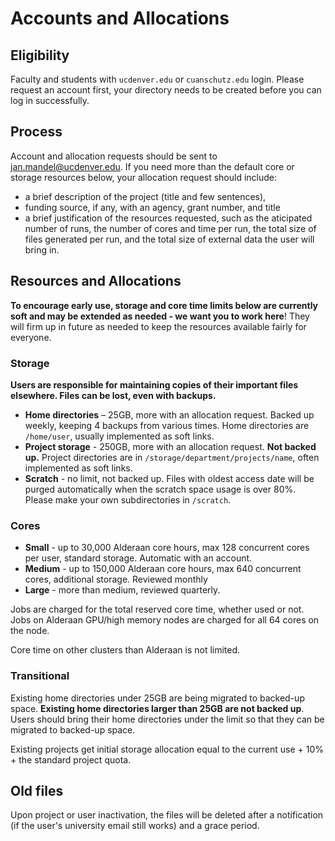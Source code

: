 # Accounts and Allocations
## Eligibility
Faculty and students with `ucdenver.edu` or `cuanschutz.edu` login. Please request an account first, your directory needs to be created before you can log in successfully.
## Process
Account and allocation requests should be sent to jan.mandel@ucdenver.edu. If you need more than the default core or storage resources below, your allocation request should include:

* a brief description of the project (title and few sentences),
* funding source, if any, with an agency, grant number, and title 
* a brief justification of the resources requested, such as the aticipated number of runs, the number of cores and time per run, the total size of files generated per run, and the total size of external data the user will bring in.

## Resources and Allocations
**To encourage early use, storage and core time limits below are currently soft and may be extended as needed - we want you to work here**! They will firm up in future as needed to keep the resources available fairly for everyone.

### Storage 
**Users are responsible for maintaining copies of their important files elsewhere. Files can be lost, even with backups.** 
 
* **Home directories** – 25GB, more with an allocation request. Backed up weekly, keeping 4 backups from various times. Home directories are `/home/user`, usually implemented as soft links. 
* **Project storage** -  250GB, more with an allocation request. **Not backed up.** Project directories are in  `/storage/department/projects/name`, often implemented as soft links. 
* **Scratch** - no limit, not backed up. Files with oldest access date will be purged automatically when the scratch space usage is over 80%. Please make your own subdirectories in `/scratch`.

### Cores
* **Small** - up to 30,000 Alderaan core hours, max 128 concurrent cores per user, standard storage. Automatic with an account.
* **Medium** - up to 150,000 Alderaan core hours, max 640 concurrent cores, additional storage. Reviewed monthly
* **Large** - more than medium, reviewed quarterly. 

Jobs are charged for the total reserved core time, whether used or not. 
Jobs on Alderaan GPU/high memory nodes are charged for all 64 cores on the node. 

Core time on other clusters than Alderaan is not limited.
### Transitional

Existing home directories under 25GB are being migrated to backed-up space. **Existing home directories larger than 25GB are not backed up**. Users should bring their home directories under the limit so that they can be migrated to backed-up space. 

Existing projects get initial storage allocation equal to the current use + 10% + the standard project quota. 

## Old files
 
Upon project or user inactivation, the files will be deleted after a notification (if the user's university email still works) and a grace period. 


